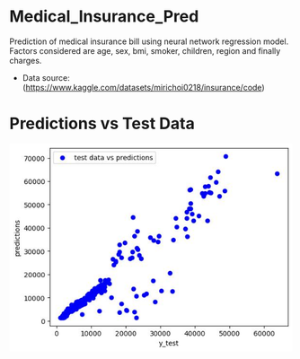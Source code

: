 # Medical_Insurance_Pred
Prediction of medical insurance bill using neural network regression model. 
Factors considered are age, sex, bmi, smoker, children, region and finally charges.

- Data source: (https://www.kaggle.com/datasets/mirichoi0218/insurance/code)


# Predictions vs Test Data

<p align="center">
  <img src="predictions_vs_test.jpg">
  
</p>



